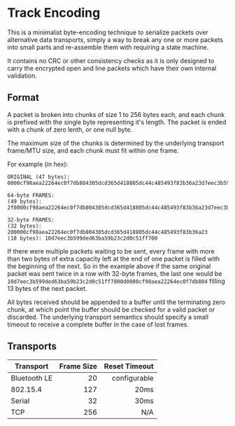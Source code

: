 Track Encoding
==============

This is a minimalist byte-encoding technique to serialize packets over alternative data transports, simply a way to break any one or more packets into small parts and re-assemble them with requiring a state machine.

It contains no CRC or other consistency checks as it is only designed to carry the encrypted open and line packets which have their own internal validation.

## Format

A packet is broken into chunks of size 1 to 256 bytes each, and each chunk is prefixed with the single byte representing it's length.  The packet is ended with a chunk of zero lenth, or one null byte.

The maximum size of the chunks is determined by the underlying transport frame/MTU size, and each chunk must fit within one frame.

For example (in hex):

```
ORIGINAL (47 bytes): 0000cf98aea22264ec0f7db804305dcd365d418805dc44c485493f83b36a23d7eec3b599ded63ba59b23c2d0c51ff7

64-byte FRAMES:
(49 bytes): 2f0000cf98aea22264ec0f7db804305dcd365d418805dc44c485493f83b36a23d7eec3b599ded63ba59b23c2d0c51ff700

32-byte FRAMES:
(32 bytes): 200000cf98aea22264ec0f7db804305dcd365d418805dc44c485493f83b36a23
(18 bytes): 10d7eec3b599ded63ba59b23c2d0c51ff700

```

If there were multiple packets waiting to be sent, every frame with more than two bytes of extra capacity left at the end of one packet is filled with the beginning of the next.  So in the example above if the same original packet was sent twice in a row with 32-byte frames, the last one would be `10d7eec3b599ded63ba59b23c2d0c51ff7000d0000cf98aea22264ec0f7db804` filling 13 bytes of the next packet.

All bytes received should be appended to a buffer until the terminating zero chunk, at which point the buffer should be checked for a valid packet or discarded.  The underlying transport semantics should specify a small timeout to receive a complete buffer in the case of lost frames.

## Transports

| Transport     | Frame Size   | Reset Timeout |
| ------------- | ------------:| -------------:|
| Bluetooth LE  |           20 |  configurable |
| 802.15.4      |          127 |          20ms |
| Serial        |           32 |          30ms |
| TCP           |          256 |           N/A |
